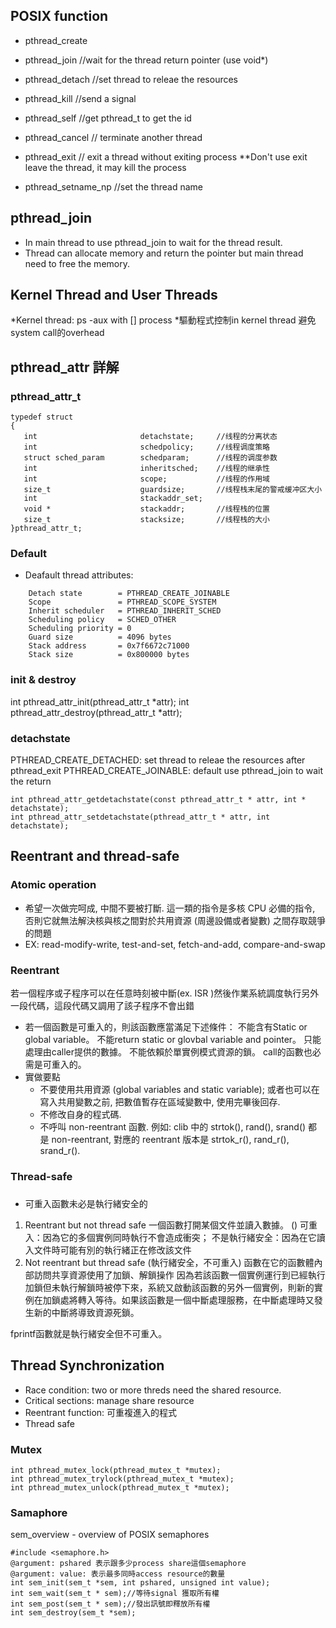 ## POSIX function
* pthread_create
* pthread_join    //wait for the thread return pointer (use void*)
* pthread_detach  //set thread to releae the resources

* pthread_kill    //send a signal
* pthread_self    //get pthread_t to get the id

* pthread_cancel  // terminate another thread
* pthread_exit    // exit a thread without exiting process
**Don't use exit leave the thread, it may kill the process
* pthread_setname_np //set the thread name

## pthread_join
* In main thread to use pthread_join to wait for the thread result.
* Thread can allocate memory and return the pointer but main thread need to free the memory.

## Kernel Thread and User Threads
*Kernel thread: ps -aux with [] process
*驅動程式控制in kernel thread 避免system call的overhead

## pthread_attr 詳解
### pthread_attr_t
```
typedef struct
{
   int                       detachstate;     //线程的分离状态
   int                       schedpolicy;     //线程调度策略
   struct sched_param        schedparam;      //线程的调度参数
   int                       inheritsched;    //线程的继承性
   int                       scope;           //线程的作用域
   size_t                    guardsize;       //线程栈末尾的警戒缓冲区大小
   int                       stackaddr_set;
   void *                    stackaddr;       //线程栈的位置
   size_t                    stacksize;       //线程栈的大小
}pthread_attr_t;
```

### Default
* Deafault thread attributes:
```
    Detach state        = PTHREAD_CREATE_JOINABLE
    Scope               = PTHREAD_SCOPE_SYSTEM
    Inherit scheduler   = PTHREAD_INHERIT_SCHED
    Scheduling policy   = SCHED_OTHER
    Scheduling priority = 0
    Guard size          = 4096 bytes
    Stack address       = 0x7f6672c71000
    Stack size          = 0x800000 bytes
```

### init & destroy
int pthread_attr_init(pthread_attr_t *attr);
int pthread_attr_destroy(pthread_attr_t *attr);

### detachstate
PTHREAD_CREATE_DETACHED:
    set thread to releae the resources after pthread_exit
PTHREAD_CREATE_JOINABLE:
    default use pthread_join to wait the return
```
int pthread_attr_getdetachstate(const pthread_attr_t * attr, int * detachstate);
int pthread_attr_setdetachstate(pthread_attr_t * attr, int detachstate);
```
## Reentrant and thread-safe
### Atomic operation
* 希望一次做完呵成, 中間不要被打斷. 這一類的指令是多核 CPU 必備的指令, 否則它就無法解決核與核之間對於共用資源 (周邊設備或者變數) 之間存取競爭的問題
* EX: read-modify-write, test-and-set, fetch-and-add, compare-and-swap
### Reentrant
若一個程序或子程序可以在任意時刻被中斷(ex. ISR )然後作業系統調度執行另外一段代碼，這段代碼又調用了該子程序不會出錯
* 若一個函數是可重入的，則該函數應當滿足下述條件：
不能含有Static or global variable。
不能return static or glovbal variable and pointer。
只能處理由caller提供的數據。
不能依賴於單實例模式資源的鎖。
call的函數也必需是可重入的。
* 實做要點
    * 不要使用共用資源 (global variables and static variable); 或者也可以在寫入共用變數之前, 把數值暫存在區域變數中, 使用完畢後回存.
    * 不修改自身的程式碼.
    * 不呼叫 non-reentrant 函數. 例如: clib 中的 strtok(), rand(), srand() 都是 non-reentrant, 對應的 reentrant 版本是 strtok_r(), rand_r(), srand_r().

### Thread-safe

###
* 可重入函數未必是執行緒安全的
1. Reentrant but not thread safe
一個函數打開某個文件並讀入數據。 ()
可重入：因為它的多個實例同時執行不會造成衝突；
不是執行緒安全：因為在它讀入文件時可能有別的執行緒正在修改該文件
2. Not reentrant but thread safe (執行緒安全，不可重入)
函數在它的函數體內部訪問共享資源使用了加鎖、解鎖操作
因為若該函數一個實例運行到已經執行加鎖但未執行解鎖時被停下來，系統又啟動該函數的另外一個實例，則新的實例在加鎖處將轉入等待。如果該函數是一個中斷處理服務，在中斷處理時又發生新的中斷將導致資源死鎖。

fprintf函數就是執行緒安全但不可重入。

## Thread Synchronization
* Race condition: two or more threds need the shared resource.
* Critical sections: manage share resource
* Reentrant function: 可重複進入的程式
* Thread safe



### Mutex
```
int pthread_mutex_lock(pthread_mutex_t *mutex);
int pthread_mutex_trylock(pthread_mutex_t *mutex);
int pthread_mutex_unlock(pthread_mutex_t *mutex);
````
### Samaphore
sem_overview - overview of POSIX semaphores
```
#include <semaphore.h>
@argument: pshared 表示跟多少process share這個semaphore
@argument: value: 表示最多同時access resource的數量
int sem_init(sem_t *sem, int pshared, unsigned int value);
int sem_wait(sem_t * sem);//等待signal 獲取所有權
int sem_post(sem_t * sem);//發出訊號即釋放所有權
int sem_destroy(sem_t *sem);
````